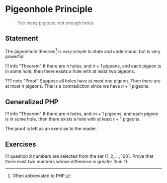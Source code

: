 # Pigeonhole Principle

>Too many pigeons, not enough holes


## Statement
The pigeonhole theorem[^1] is very simple to state and understand, but is very powerful.

[^1]: Often abbreviated to PHP.

!!! info "Theorem"
    If there are $n$ holes, and $n+1$ pigeons, and each pigeon is in some hole, then there exists a hole with at least two pigeons.

??? note "Proof"
    Suppose all holes have at most one pigeon. Then there are at most $n$ pigeons. This is a contradiction since we have $n+1$ pigeons.

## Generalized PHP


!!! info "Theorem"
    If there are $n$ holes, and $rn+1$ pigeons, and each pigeon is in some hole, then there exists a hole with at least $r+1$ pigeons.

The proof is left as an exercise to the reader. 

## Exercises


!!! question
    9 numbers are selected from the set $\{1, 2, \ldots , 100 \}$. Prove that there exist two numbers whose difference is greater than 11.
